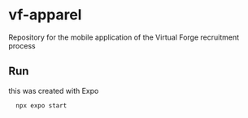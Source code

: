 # vf-apparel
Repository for the mobile application of the Virtual Forge recruitment process


## Run
this was created with Expo
```bash
  npx expo start
```
    
